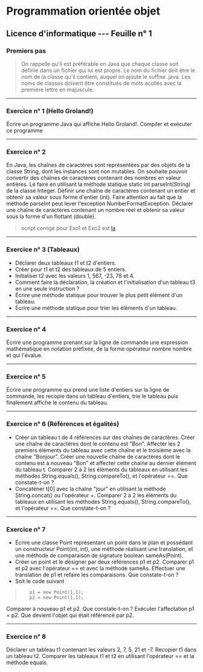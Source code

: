 # Programmation orientée objet
## Licence d'informatique --- Feuille n° 1
### Premiers pas
> On rappelle qu'il est préférable en Java que chaque classe soit définie dans un fichier qui lui est propre. Le nom du fichier doit être le nom de la classe qu'il contient, auquel on ajoute le suffixe .java. Les noms de classes doivent être constitués de mots acollés avec la première lettre en majuscule.

---


### Exercice n° 1 (Hello Groland!)
Écrire un programme Java qui affiche Hello Groland!. Compiler et exécuter ce programme

---


### Exercice n° 2
En Java, les chaînes de caractères sont représentées par des objets de la classe String, dont les instances sont non mutables. On souhaite pouvoir convertir des chaînes de caractères contenant des nombres en valeur entières. Le faire en utilisant la méthode statique static int parseInt(String) de la classe Integer. Définir une chaîne de caractères contenant un entier et obtenir sa valeur sous forme d'entier (int). Faire attention au fait que la méthode parseInt peut lever l'exception NumberFormatException. Déclarer une chaîne de caractères contenant un nombre réel et obtenir sa valeur sous la forme d'un flottant (double).

> script corrigé pour Exo1 et Exo2 est [la](./POO/FirstPas.java)
---


### Exercice n° 3 (Tableaux)
* Déclarer deux tableaux t1 et t2 d'entiers.
* Créer pour t1 et t2 des tableaux de 5 entiers.
* Initialiser t2 avec les valeurs 1, 567, -23, 78 et 4.
* Comment faire la déclaration, la création et l'initialisation d'un tableau t3 en une seule instruction ?
* Écrire une méthode statique pour trouver le plus petit élément d'un tableau.
* Écrire une méthode statique pour trier les éléments d'un tableau.

---

### Exercice n° 4
Écrire une programme prenant sur la ligne de commande une expression mathématique en notation préfixée, de la forme opérateur nombre nombre et qui l'évalue.

---


### Exercice n° 5
Écrire une programme qui prend une liste d'entiers sur la ligne de commande, les recopie dans un tableau d'entiers, trie le tableau puis finalement affiche le contenu du tableau.

---


### Exercice n° 6 (Références et égalités)
* Créer un tableau t de 4 références sur des chaînes de caractères. Créer une chaîne de caractères dont le contenu est "Bon". Affecter les 2 premiers éléments du tableau avec cette chaîne et le troisième avec la chaîne "Bonjour". Créer une nouvelle chaîne de caractères dont le contenu est à nouveau "Bon" et affecter cette chaîne au dernier élément du tableau t. Comparer 2 à 2 les éléments du tableaux en utilisant les méthodes String.equals(), String.compareTo(), et l'opérateur ==. Que constate-t-on ?
* Concaténer t[0] avec la chaîne "jour" en utilisant la méthode String.concat() ou l'opérateur +. Comparer 2 à 2 les éléments du tableaux en utilisant les méthodes String.equals(), String.compareTo(), et l'opérateur ==. Que constate-t-on ?

---

### Exercice n° 7
* Écrire une classe Point représentant un point dans le plan et possédant un constructeur Point(int, int), une méthode réalisant une translation, et une méthode de comparaison de signature boolean sameAs(Point).
* Créer un point et le désigner par deux références p1 et p2. Comparer p1 et p2 avec l'opérateur == et avec la méthode sameAs. Effectuer une translation de p1 et refaire les comparaisons. Que constate-t-on ?
* Soit le code suivant
>        p1 = new Point(1,1);
>        p2 = new Point(1,1);
    
Comparer à nouveau p1 et p2. Que constate-t-on ? Exécuter l'affectation p1 = p2. Que devient l'objet qui était référencé par p2.

---

### Exercice n° 8
Déclarer un tableau t1 contenant les valeurs 2, 7, 5, 21 et -7. Recopier t1 dans un tableau t2. Comparer les tableaux t1 et t2 en utilisant l'opérateur == et la méthode equals.